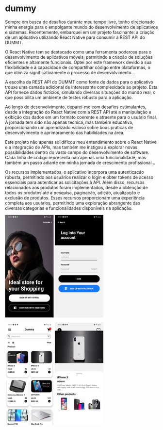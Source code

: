 # dummy

Sempre em busca de desafios durante meu tempo livre, tenho direcionado minha energia para o empolgante mundo do desenvolvimento de aplicativos e sistemas. Recentemente, embarquei em um projeto fascinante: a criação de um aplicativo utilizando React Native para consumir a REST API do DUMMT.

O React Native tem se destacado como uma ferramenta poderosa para o desenvolvimento de aplicativos móveis, permitindo a criação de soluções eficientes e altamente funcionais. Optei por este framework devido à sua flexibilidade e à capacidade de compartilhar código entre plataformas, o que otimiza significativamente o processo de desenvolvimento...

A escolha da REST API do DUMMT como fonte de dados para o aplicativo trouxe uma camada adicional de interessante complexidade ao projeto. Esta API fornece dados fictícios, simulando diversas situações do mundo real, o que possibilita um ambiente de testes robusto para a aplicação.

Ao longo do desenvolvimento, deparei-me com desafios estimulantes, desde a integração do React Native com a REST API até a manipulação e exibição dos dados em um formato coerente e atraente para o usuário final. A jornada tem sido não apenas técnica, mas também educativa, proporcionando um aprendizado valioso sobre boas práticas de desenvolvimento e aprimoramento das habilidades na área.

Este projeto não apenas solidificou meu entendimento sobre o React Native e a integração de APIs, mas também me instigou a explorar novas possibilidades dentro do vasto campo do desenvolvimento de software. Cada linha de código representa não apenas uma funcionalidade, mas também um passo adiante em minha jornada de crescimento profissional...

 Os recursos implementados, o aplicativo incorpora uma autenticação robusta, permitindo aos usuários realizar o login e obter tokens de acesso essenciais para autenticar as solicitações à API. Além disso, recursos relacionados aos produtos foram implementados, desde a obtenção de todos os produtos até a pesquisa, paginação, adição, atualização e exclusão de produtos. Esses recursos proporcionam uma experiência completa aos usuários, permitindo uma exploração abrangente das diversas categorias e funcionalidades disponíveis na aplicação.


<img src="Screenshot/Screenshot_20231213-092729_Expo%20Go.jpg" width="160">  <img src="Screenshot/Screenshot_20231213-092732_Expo%20Go.jpg" width="160"> 


<img src="Screenshot/Screenshot_20231213-092739_Expo%20Go.jpg" width="160">  <img src="Screenshot/Screenshot_20231213-092750_Expo%20Go.jpg" width="160">  


 

